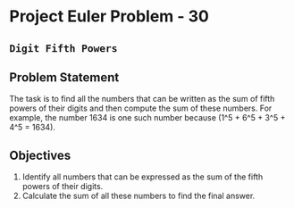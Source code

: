 # Project Euler Problem - 30
## `Digit Fifth Powers`

## Problem Statement

The task is to find all the numbers that can be written as the sum of fifth powers of their digits and then compute the sum of these numbers. For example, the number 1634 is one such number because \(1^5 + 6^5 + 3^5 + 4^5 = 1634\).

## Objectives

1. Identify all numbers that can be expressed as the sum of the fifth powers of their digits.
2. Calculate the sum of all these numbers to find the final answer.
